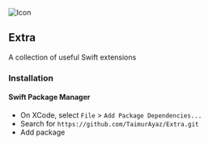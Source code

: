 ![Icon](https://github.com/TaimurAyaz/Extra/assets/7026217/a419e2da-367c-49e7-894c-1a4255b47563)

## Extra
A collection of useful Swift extensions

### Installation

#### Swift Package Manager
- On XCode, select `File` > `Add Package Dependencies...`
- Search for `https://github.com/TaimurAyaz/Extra.git`
- Add package
